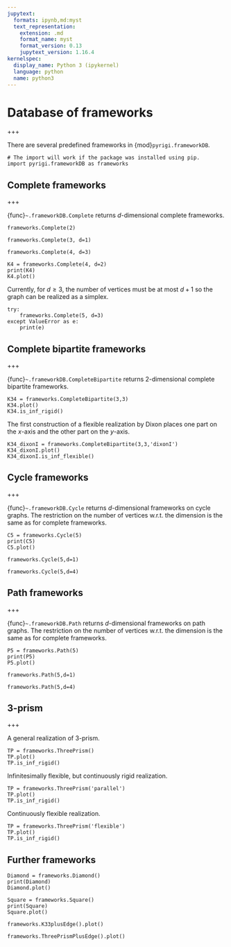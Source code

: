 ```yaml
---
jupytext:
  formats: ipynb,md:myst
  text_representation:
    extension: .md
    format_name: myst
    format_version: 0.13
    jupytext_version: 1.16.4
kernelspec:
  display_name: Python 3 (ipykernel)
  language: python
  name: python3
---
```


# Database of frameworks

+++

There are several predefined frameworks in {mod}`pyrigi.frameworkDB`.

```{code-cell} ipython3
# The import will work if the package was installed using pip.
import pyrigi.frameworkDB as frameworks
```

## Complete frameworks

+++

{func}`~.frameworkDB.Complete` returns $d$-dimensional complete frameworks.

```{code-cell} ipython3
frameworks.Complete(2)
```

```{code-cell} ipython3
frameworks.Complete(3, d=1)
```

```{code-cell} ipython3
frameworks.Complete(4, d=3)
```

```{code-cell} ipython3
K4 = frameworks.Complete(4, d=2)
print(K4)
K4.plot()
```

Currently, for $d\geq 3$, the number of vertices must be at most $d+1$ so the graph can be realized as a simplex.

```{code-cell} ipython3
try:
    frameworks.Complete(5, d=3)
except ValueError as e:
    print(e)
```

## Complete bipartite frameworks

+++

{func}`~.frameworkDB.CompleteBipartite` returns 2-dimensional complete bipartite frameworks.

```{code-cell} ipython3
K34 = frameworks.CompleteBipartite(3,3)
K34.plot()
K34.is_inf_rigid()
```

The first construction of a flexible realization by Dixon places one part on the $x$-axis and the other part on the $y$-axis.

```{code-cell} ipython3
K34_dixonI = frameworks.CompleteBipartite(3,3,'dixonI')
K34_dixonI.plot()
K34_dixonI.is_inf_flexible()
```

## Cycle frameworks

+++

{func}`~.frameworkDB.Cycle` returns $d$-dimensional frameworks on cycle graphs.
The restriction on the number of vertices w.r.t. the dimension is the same as for complete frameworks.

```{code-cell} ipython3
C5 = frameworks.Cycle(5)
print(C5)
C5.plot()
```

```{code-cell} ipython3
frameworks.Cycle(5,d=1)
```

```{code-cell} ipython3
frameworks.Cycle(5,d=4)
```

## Path frameworks

+++

{func}`~.frameworkDB.Path` returns $d$-dimensional frameworks on path graphs.
The restriction on the number of vertices w.r.t. the dimension is the same as for complete frameworks.

```{code-cell} ipython3
P5 = frameworks.Path(5)
print(P5)
P5.plot()
```

```{code-cell} ipython3
frameworks.Path(5,d=1)
```

```{code-cell} ipython3
frameworks.Path(5,d=4)
```

## 3-prism

+++

A general realization of 3-prism.

```{code-cell} ipython3
TP = frameworks.ThreePrism()
TP.plot()
TP.is_inf_rigid()
```

Infinitesimally flexible, but continuously rigid realization.

```{code-cell} ipython3
TP = frameworks.ThreePrism('parallel')
TP.plot()
TP.is_inf_rigid()
```

Continuously flexible realization.

```{code-cell} ipython3
TP = frameworks.ThreePrism('flexible')
TP.plot()
TP.is_inf_rigid()
```

## Further frameworks

```{code-cell} ipython3
Diamond = frameworks.Diamond()
print(Diamond)
Diamond.plot()
```

```{code-cell} ipython3
Square = frameworks.Square()
print(Square)
Square.plot()
```

```{code-cell} ipython3
frameworks.K33plusEdge().plot()
```

```{code-cell} ipython3
frameworks.ThreePrismPlusEdge().plot()
```
